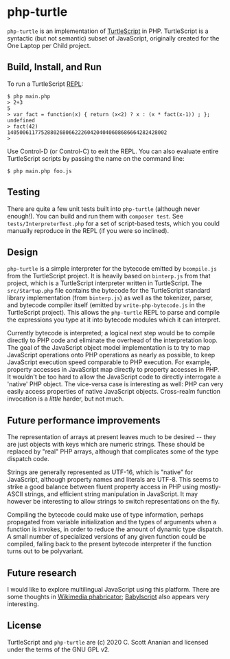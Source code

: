 # php-turtle

`php-turtle` is an implementation of
[TurtleScript](https://github.com/cscott/turtlescript) in
PHP.  TurtleScript is a syntactic
(but not semantic) subset of JavaScript, originally created for
the One Laptop per Child project.

## Build, Install, and Run

To run a TurtleScript
[REPL](http://en.wikipedia.org/wiki/Read%E2%80%93eval%E2%80%93print_loop):
```
$ php main.php
> 2+3
5
> var fact = function(x) { return (x<2) ? x : (x * fact(x-1)) ; };
undefined
> fact(42)
1405006117752880268066222604204040608686664282428002
>
```
Use Control-D (or Control-C) to exit the REPL.  You can also evaluate entire
TurtleScript scripts by passing the name on the command line:
```
$ php main.php foo.js
```

## Testing
There are quite a few unit tests built into `php-turtle` (although
never enough!).  You can build and run them with `composer test`.  See
`tests/InterpreterTest.php` for a set of script-based tests, which you
could manually reproduce in the REPL (if you were so inclined).

## Design
`php-turtle` is a simple interpreter for the bytecode emitted by
`bcompile.js` from the TurtleScript project.  It is heavily based on
`binterp.js` from that project, which is a TurtleScript interpreter written
in TurtleScript.  The `src/Startup.php` file contains the bytecode for the
TurtleScript standard library implementation (from `binterp.js`) as
well as the tokenizer, parser, and bytecode compiler itself (emitted
by `write-php-bytecode.js` in the TurtleScript project).  This allows
the `php-turtle` REPL to parse and compile the expressions you type
at it into bytecode modules which it can interpret.

Currently bytecode is interpreted; a logical next step would be to
compile directly to PHP code and eliminate the overhead of the
interpretation loop.  The goal of the JavaScript object model implementation
is to try to map JavaScript operations onto PHP operations as nearly
as possible, to keep JavaScript execution speed comparable to PHP
execution.  For example, property accesses in JavaScript map directly
to property accesses in PHP.  It wouldn't be too hard to allow the
JavaScript code to directly interrogate a 'native' PHP object.
The vice-versa case is interesting as well: PHP can very easily
access properties of native JavaScript objects.  Cross-realm
function invocation is a *little* harder, but not much.

## Future performance improvements

The representation of arrays at present leaves much to be
desired -- they are just objects with keys which are numeric strings.
These should be replaced by "real" PHP arrays, although that complicates
some of the type dispatch code.

Strings are generally represented as UTF-16, which is "native" for
JavaScript, although property names and literals are UTF-8.  This
seems to strike a good balance between fluent property access in PHP
using mostly-ASCII strings, and efficient string manipulation in
JavaScript.  It may however be interesting to allow strings to switch
representations on the fly.

Compiling the bytecode could make use of type information, perhaps
propagated from variable initialization and the types of arguments
when a function is invokes, in order to reduce the amount of dynamic
type dispatch.  A small number of specialized versions of any given
function could be compiled, falling back to the present bytecode
interpreter if the function turns out to be polyvariant.

## Future research

I would like to explore multilingual JavaScript using this platform.
There are some thoughts in
[Wikimedia phabricator](https://phabricator.wikimedia.org/T230665);
[Babylscript](http://www.babylscript.com/) also appears very interesting.

## License

TurtleScript and `php-turtle` are (c) 2020 C. Scott Ananian and
licensed under the terms of the GNU GPL v2.
